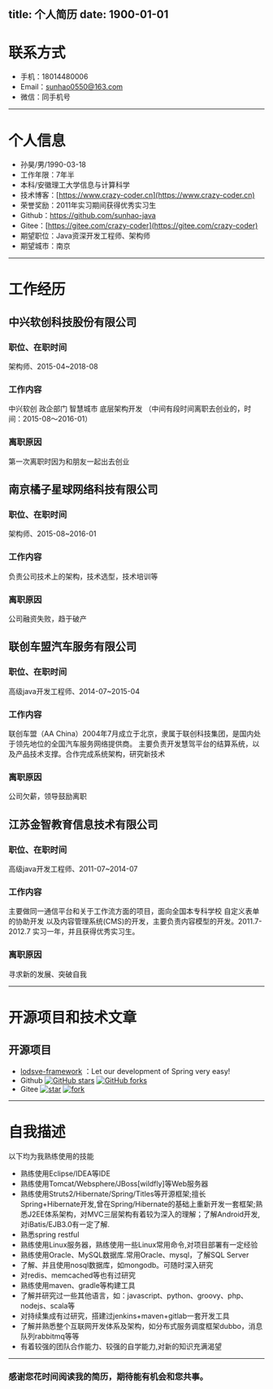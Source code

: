 title: 个人简历
date: 1900-01-01
---

<style>
    div.img-item {
        display: inherit;
    }
    
    br {
        display: none;
    }
</style>

# 联系方式

- 手机：18014480006
- Email：sunhao0550@163.com
- 微信：同手机号

---

# 个人信息

 - 孙昊/男/1990-03-18 
 - 工作年限：7年半
 - 本科/安徽理工大学信息与计算科学
 - 技术博客：[https://www.crazy-coder.cn](https://www.crazy-coder.cn) 
 - 荣誉奖励：2011年实习期间获得优秀实习生
 - Github：[https://github.com/sunhao-java ](https://github.com/sunhao-java)
 - Gitee：[https://gitee.com/crazy-coder](https://gitee.com/crazy-coder)
 - 期望职位：Java资深开发工程师、架构师
 - 期望城市：南京
 
---

# 工作经历

## 中兴软创科技股份有限公司

### 职位、在职时间
架构师、2015-04~2018-08

### 工作内容

中兴软创 政企部门 智慧城市 底层架构开发 （中间有段时间离职去创业的，时间：2015-08～2016-01）

### 离职原因
第一次离职时因为和朋友一起出去创业

## 南京橘子星球网络科技有限公司

### 职位、在职时间
架构师、2015-08~2016-01

### 工作内容

负责公司技术上的架构，技术选型，技术培训等

### 离职原因
公司融资失败，趋于破产

## 联创车盟汽车服务有限公司

### 职位、在职时间
高级java开发工程师、2014-07~2015-04

### 工作内容

联创车盟（AA China）2004年7月成立于北京，隶属于联创科技集团，是国内处于领先地位的全国汽车服务网络提供商。 
主要负责开发慧驾平台的结算系统，以及产品技术支撑。合作完成系统架构，研究新技术

### 离职原因
公司欠薪，领导鼓励离职

## 江苏金智教育信息技术有限公司

### 职位、在职时间
高级java开发工程师、2011-07~2014-07

### 工作内容

主要做同一通信平台和关于工作流方面的项目，面向全国本专科学校 
自定义表单的协助开发 
以及内容管理系统(CMS)的开发，主要负责内容模型的开发。2011.7-2012.7  实习一年，并且获得优秀实习生。

### 离职原因
寻求新的发展、突破自我

---

# 开源项目和技术文章

## 开源项目

- [lodsve-framework](https://github.com/lodsve/lodsve-framework) ：Let our development of Spring very easy! 
- Github
    [![GitHub stars](https://img.shields.io/github/stars/lodsve/lodsve-framework.svg)](https://github.com/lodsve/lodsve-framework/stargazers)
    [![GitHub forks](https://img.shields.io/github/forks/lodsve/lodsve-framework.svg)](https://github.com/lodsve/lodsve-framework/network)
- Gitee
    [![star](https://gitee.com/lodsve/lodsve-framework/badge/star.svg?theme=gray)](https://gitee.com/lodsve/lodsve-framework/stargazers)
    [![fork](https://gitee.com/lodsve/lodsve-framework/badge/fork.svg?theme=gray)](https://gitee.com/lodsve/lodsve-framework/members) 
    
---    
 
# 自我描述

以下均为我熟练使用的技能

- 熟练使用Eclipse/IDEA等IDE 
- 熟练使用Tomcat/Websphere/JBoss[wildfly]等Web服务器 
- 熟练使用Struts2/Hibernate/Spring/Titles等开源框架;擅长Spring+Hibernate开发,曾在Spring/Hibernate的基础上重新开发一套框架;熟悉J2EE体系架构，对MVC三层架构有着较为深入的理解；了解Android开发,对iBatis/EJB3.0有一定了解. 
- 熟悉spring restful 
- 熟练使用Linux服务器，熟练使用一些Linux常用命令,对项目部署有一定经验 
- 熟练使用Oracle、MySQL数据库.常用Oracle、mysql，了解SQL Server 
- 了解、并且使用nosql数据库，如mongodb。可随时深入研究 
- 对redis、memcached等也有过研究 
- 熟练使用maven、gradle等构建工具 
- 了解并研究过一些其他语言，如：javascript、python、groovy、php、nodejs、scala等 
- 对持续集成有过研究，搭建过jenkins+maven+gitlab一套开发工具 
- 了解并熟悉整个互联网开发体系及架构，如分布式服务调度框架dubbo，消息队列rabbitmq等等 
- 有着较强的团队合作能力、较强的自学能力,对新的知识充满渴望

---

### 感谢您花时间阅读我的简历，期待能有机会和您共事。

